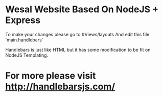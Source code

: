 # Wesal Website Based On NodeJS + Express

 To make your changes please go to #Views/layouts
 And edit this file 'main.handlebars'

 Handlebars is just like HTML but it has some modification to be fit on NodeJS Templating.

# For more please visit http://handlebarsjs.com/
